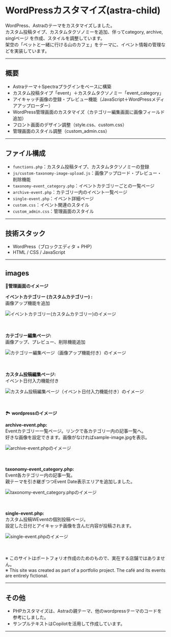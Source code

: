 # WordPressカスタマイズ(astra-child)

WordPress、Astraのテーマをカスタマイズしました。  
カスタム投稿タイプ、カスタムタクソノミーを追加、伴ってcategory, archive, singlページ を作成、スタイルを調整しています。  
架空の「ペットと一緒に行ける山のカフェ」をテーマに、イベント情報の管理などを実装しています。

---

## 概要

- Astraテーマ＋Spectraプラグインをベースに構築
- カスタム投稿タイプ「event」＋カスタムタクソノミー「event_category」
- アイキャッチ画像の登録・プレビュー機能（JavaScript＋WordPressメディアアップローダー）
- WordPress管理画面のカスタマイズ（カテゴリー編集画面に画像フィールド追加）
- フロント画面のデザイン調整（style.css、custom.css）
- 管理画面のスタイル調整（custom_admin.css）


---

## ファイル構成

- `functions.php`：カスタム投稿タイプ、カスタムタクソノミーの登録
- `js/custom-taxonomy-image-upload.js`：画像アップロード・プレビュー・削除機能
- `taxonomy-event_category.php`：イベントカテゴリーごとの一覧ページ
- `archive-event.php`：カテゴリー内のイベント一覧ページ
- `single-event.php`：イベント詳細ページ
- `custom.css`：イベント関連のスタイル
- `custom_admin.css`：管理画面のスタイル


---

## 技術スタック

- WordPress（ブロックエディタ + PHP）
- HTML / CSS / JavaScript 

---

## images

🧩**管理画面のイメージ**
<br>
<!-- <div>
    <p>イベント一覧 (カスタム投稿) :</p>
    <img src="https://github.com/nyaataco/MountainTailsCafe/blob/main/images/admin_custom-category-event.jpg" alt="イベント一覧 (カスタム投稿)のイメージ" />
</div>
<br><br> -->
<div>
    <p>
        <b>イベントカテゴリー (カスタムカテゴリー) :</b><br>画像アップ機能を追加
    </p>
    <img src="https://github.com/nyaataco/MountainTailsCafe/blob/main/images/admin_custom-category-event2.jpg" alt="イベントカテゴリー(カスタムカテゴリー)のイメージ" />
</div>
<br><br>
<div>
    <p>
        <b>カテゴリー編集ページ:</b><br>画像アップ、プレビュー、削除機能追加
    </p>
    <img src="https://github.com/nyaataco/MountainTailsCafe/blob/main/images/admin_custom-category-event3.jpg" alt="カテゴリー編集ページ（画像アップ機能付き）のイメージ" />
</div>
<br><br>
<div>
    <p>
        <b>カスタム投稿編集ページ:</b><br>イベント日付入力機能付き
    </p>
    <img src="https://github.com/nyaataco/MountainTailsCafe/blob/main/images/admin_custom-category-event4.jpg" alt="カスタム投稿編集ページ（イベント日付入力機能付き）のイメージ" />
</div>
<br><br>

🏞️ **wordpressのイメージ**
<br>
<div>
     <p>
        <b>archive-event.php:</b><br>Eventカテゴリー一覧ページ。リンクで各カテゴリー内の記事一覧へ。<br>好きな画像を設定できます。画像がなければsample-image.jpgを表示。
    </p>
    <img src="https://github.com/nyaataco/MountainTailsCafe/blob/main/images/archive-event.jpg" alt="archive-event.phpのイメージ" />
</div>
<br><br>
<div>
    <p>
        <b>taxonomy-event_category.php:</b><br>Event各カテゴリー内の記事一覧。<br>親テーマを引き継ぎつつEvent Date表示エリアを追加しました。
    </p>
    <img src="https://github.com/nyaataco/MountainTailsCafe/blob/main/images/taxonomy-event_category.jpg" alt="taxonomy-event_category.phpのイメージ" />
</div>
<br><br>
<div>
     <p>
        <b>single-event.php:</b><br>カスタム投稿WEventの個別投稿ページ。<br>設定した日付とアイキャッチ画像を含んだ内容が投稿されます。
     </p>
    <img src="https://github.com/nyaataco/MountainTailsCafe/blob/main/images/single-event.jpg" alt="single-event.phpのイメージ" />
</div>
<br><br>

※ このサイトはポートフォリオ作成のためのもので、実在する店舗ではありません。  
※ This site was created as part of a portfolio project. The café and its events are entirely fictional.

---

## その他

<!-- - ブロックエディタの使い方、サイトのデザインは[WordPress for Beginners: The Complete 2024 Master Class](https://www.udemy.com/course/wordpress-for-beginners-the-complete-2019-wordpress-guide/?srsltid=AfmBOopa9PHOUjp1yTAU0-mgcL3QsbAvhoZ2r616mu-TsvPkbAOE1wbK&couponCode=PMNVD2525) で学習、作成したものをカスタマイズしました。 -->
- PHPカスタマイズは、Astraの親テーマ、他のwordpressテーマのコードを参考にしました。
- サンプルテキストはCopilotを活用して作成しています。

---

